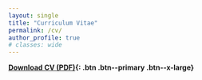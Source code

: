 ```yaml
---
layout: single
title: "Curriculum Vitae"
permalink: /cv/
author_profile: true
# classes: wide
---
```


**[Download CV (PDF)](/assets/docs/CV_ChendongXin.pdf){: .btn .btn--primary .btn--x-large}**